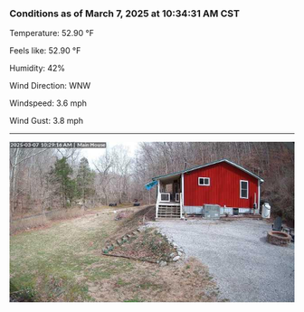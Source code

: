 ### Conditions as of March 7, 2025 at 10:34:31 AM CST 

Temperature: 52.90 &deg;F

Feels like: 52.90 &deg;F

Humidity: 42%

Wind Direction: WNW

Windspeed: 3.6 mph

Wind Gust: 3.8 mph

---

<img src="./images/latest.jpeg"/>

